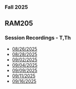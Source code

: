 ### Fall 2025
## RAM205
### Session Recordings - T,Th

- [08/26/2025](https://nmc.zoom.us/rec/share/0vv3CjmUlCZ3rrLgC2bDlLYWj6KopioZnaHsOx91aPbcJhMy8BxMM0Dz7QLLH2lb.ym-_h3GcTYUpFqhT)
- [08/28/2025](https://nmc.zoom.us/rec/share/EGwy7uw65or1OSqFE328AE00OJeMXYUO2nZ95IglbfhxdT8JbYm3mbGDxmlxg-g.K6zM_G7a1hAnoi_o)
- [09/02/2025](https://nmc.zoom.us/rec/share/iy1uab73dDWYiw-w8i37Xn1UiBsjwZbr5Z4-6QLe7civyI-fyDN3mFadMB2ziQLf.P-eYCmN1xI1Qug6D)
- [09/04/2025](https://nmc.zoom.us/rec/share/gKemgcfQymq5A6soWFXirK5O2STFZeBVmu3Obi7i3hyc6NiLQz1R2SYDZ19lCq2d.YBGktFnvhK3I_IZs)
- [09/09/2025](https://nmc.zoom.us/rec/share/RvQc-mTYse93E4Xg6Dd6hPGV5yTqLgKVr81x67hHUux3qFAwrH8K-woLAauwRgih.5_RTvLnOmz_j4EEk)
- [09/11/2025](https://nmc.zoom.us/rec/share/W5UWcu-xjJRoFViyswNiXV7-WVaHWr8Ue6H-SnhPG0P1yK8GZAsTllkAR6wejsUK.sfAUeDtXf6_xYQnw)
- [09/16/2025](https://nmc.zoom.us/rec/share/qZOHlo4AD8XRrkbLX2qedw4cN5rLNj0-ywbPCpzNd3ZTBcczwaJgvzDVhl7XzrzE.5PNHUP1EfdxjRjBr)




<!--

- [09/18/2025]()
- [09/23/2025]()
- [09/25/2025]()
- [09/30/2025]()
- [10/02/2025]()
- [10/07/2025]()
- [10/09/2025]()
- [10/14/2025]()
- [10/16/2025]()
- [10/21/2025]()
- [10/23/2025]()
- [10/28/2025]()
- [10/30/2025]()
- [11/04/2025]()
- [11/06/2025]()
- [11/11/2025]()
- [11/13/2025]()
- [11/18/2025]()
- [11/20/2025]()
- [11/25/2025]()
- [11/27/2025]()
- [12/02/2025]()
- [12/04/2025]()
- [12/09/2025]()
- [12/11/2025]()
- [12/16/2025]()
 -->
